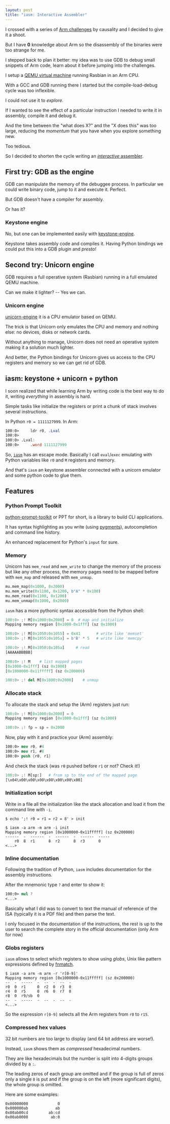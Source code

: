```yaml
---
layout: post
title: "iasm: Interactive Assembler"
---
```


I crossed with a series of [Arm challenges](https://github.com/azeria-labs/ARM-challenges)
by causality and I decided to give it a shoot.

But I have **0** knowledge about Arm so the disassembly of the binaries
were too strange for me.

I stepped back to plan it better: my idea was to use GDB to debug small snippets of Arm
code, learn about it before jumping into the challenges.

I setup a [QEMU virtual machine](/book-of-gehn/articles/2020/12/15/Qemulating-Rasbian-ARM.html)
running Rasbian in an Arm CPU.

With a GCC and GDB running there I started but the compile-load-debug
cycle was too inflexible.

I could not use it to *explore*.

If I wanted to see the effect of a particular instruction I needed to write
it in assembly, compile it and debug it.

And the time between the "what does X?" and the "X does this" was too
large, reducing the *momentum* that you have when you explore something
new.

Too tedious.

So I decided to shorten the cycle writing an
[*interactive* assembler](https://github.com/bad-address/iasm).<!--more-->

## First try: GDB as the engine

GDB can manipulate the memory of the debuggee process. In particular we
could write binary code, jump to it and execute it. Perfect.

But GDB doesn't have a compiler for assembly.

Or has it?

### Keystone engine

No, but one can be implemented easily with
[keystone-engine](https://www.keystone-engine.org/).

Keystone takes assembly code and compiles it. Having Python bindings
we could put this into a GDB plugin and *presto!*

## Second try: Unicorn engine

GDB requires a full operative
system (Rasbian) running in a full emulated QEMU machine.

Can we make it lighter? -- Yes we can.

### Unicorn engine

[unicorn-engine](https://www.unicorn-engine.org/) it is a CPU emulator
based on QEMU.

The trick is that Unicorn only emulates the CPU and memory and nothing
else: no devices, disks or network cards.

Without anything to manage, Unicorn does not need an operative system
making it a solution much lighter.

And better, the Python bindings for Unicorn gives us access to the CPU
registers and memory so we can get rid of GDB.

## iasm: keystone + unicorn + python

I soon realized that while learning Arm by writing code is the best way
to do it,
writing *everything* in assembly is hard.

Simple tasks like initialize the registers or print a chunk
of stack involves several instructions.

In Python `r0 = 1111127999`. In Arm:

```nasm
100:0>     ldr r0, .Lval
100:0>
100:0> .Lval:
100:0>     .word 1111127999
```

So, [`iasm`](https://github.com/bad-address/iasm) has an escape mode.
Basically I call `eval`/`exec`
emulating with Python variables like `r0` and `M` registers
and memory.

And that's `iasm` an keystone assembler connected with a unicorn
emulator and some python code to glue them.


## Features

### Python Prompt Toolkit

[python-prompt-toolkit](https://python-prompt-toolkit.readthedocs.io/en/latest/)
or PPT for short, is a library to build CLI applications.

It has syntax highlighting as you write (using [pygments](https://pygments.org/)),
autocompletion and command line history.

An enhanced replacement for Python's `input` for sure.

### Memory

Unicorn has `mem_read` and `mem_write` to change the memory of the
process but like any other process, the memory pages need to be mapped
before with `mem_map` and released with `mem_unmap`.

```python
mu.mem_map(0x1000, 0x2000)
mu.mem_write(0x1100, 0x1200, b"A" * 0x100)
mu.mem_read(0x1100, 0x1200)
mu.mem_unmap(0x1000, 0x2000)
```

`iasm` has a more pythonic syntax accessible from the Python shell:

```python
100:0> ;! M[0x1000:0x2000] = 0  # map and initialize
Mapping memory region [0x1000-0x1fff] (sz 0x1000)

100:0> ;! M[0x1050:0x1055] = 0x41       # write like 'memset'
100:0> ;! M[0x1055:0x105a] = b'B' * 5   # write like 'memcpy'

100:0> ;! M[0x1050:0x105a]     # read
[AAAAABBBBB]

100:0> ;! M    # list mapped pages
[0x1000-0x1fff] (sz 0x1000)
[0x1000000-0x11fffff] (sz 0x200000)

100:0> ;! del M[0x1000:0x2000]    # unmap
```

### Allocate stack

To allocate the stack and setup the (Arm) registers just run:

```python
100:0> ;! M[0x1000:0x2000] = 0
Mapping memory region [0x1000-0x1fff] (sz 0x1000)

100:0> ;! fp = sp = 0x2000
```

Now, play with it and practice your (Arm) assembly:

```nasm
100:0> mov r0, #4
100:0> mov r1, #8
100:0> push {r0, r1}
```

And check the stack (was `r0` pushed before `r1` or not? Check it!)

```python
100:0> ;! M[sp:]   # from sp to the end of the mapped page
[\x04\x00\x00\x00\x08\x00\x00\x00]
```

### Initialization script

Write in a file all the initialization like the stack allocation and
load it from the command line with `-i`.

```shell
$ echo ';! r0 = r1 = r2 = 8' > init

$ iasm -a arm -m arm -i init
Mapping memory region [0x1000000-0x11fffff] (sz 0x200000)
------  -  ------  -  ------  -  ------  -----
    r0  8  r1      8  r2      8  r3      0
<...>
```

### Inline documentation

Following the tradition of Python, `iasm` includes documentation for the
assembly instructions.

After the mnemonic type `?` and enter to show it:

```nasm
100:0> mul ?
<...>
```

Basically what I did was to convert to text the manual of reference of
the ISA (typically it is a PDF file) and then parse the text.

I only focused in the documentation of the instructions, the rest is up
to the user to search the complete story in the official documentation
(only Arm for now)

### Globs registers

`iasm` allows to select which registers to show using *globs*,
Unix like pattern expressions defined by
[fnmatch](https://docs.python.org/3/library/fnmatch.html).

```shell
$ iasm -a arm -m arm -r 'r[0-9]'
Mapping memory region [0x1000000-0x11fffff] (sz 0x200000)
--  -  -----  -  --  -  --  -
r0  0  r1     0  r2  0  r3  0
r4  0  r5     0  r6  0  r7  0
r8  0  r9/sb  0
--  -  -----  -  --  -  --  -
<...>
```

So the expression `r[0-9]` selects all the Arm registers from `r0` to
`r15`.

### Compressed hex values

32 bit numbers are too large to display (and 64 bit address are
worse!).

Instead, `iasm` shows them as *compressed* hexadecimal numbers.

They are like hexadecimals but the number is split into 4-digits groups
divided by a `:`.

The leading zeros of each group are omitted and if the group is full of
zeros only a single `0` is put and if the group is on the left (more
significant digits), the whole group is omitted.

Here are some examples:

```
0x00000000             0
0x000000ab            ab
0x00ab00cd         ab:cd
0x00ab0000          ab:0
```
